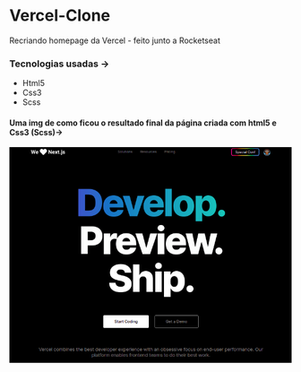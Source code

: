 # Vercel-Clone
Recriando homepage da Vercel - feito junto a Rocketseat

### Tecnologias usadas -> 
* Html5
* Css3
* Scss

#### Uma img de como ficou o resultado final da página criada com html5 e Css3 (Scss)->
![img da homepage da Vercel](https://github.com/JonathanAndrade19/Vercel-Clone/blob/main/Captura%20de%20tela%20de%202021-02-16%2015-21-08.png)
